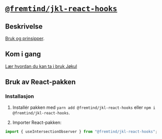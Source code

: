 # [`@fremtind/jkl-react-hooks`](https://jokul.fremtind.no/komponenter/hooks)

## Beskrivelse

[Bruk og prinsipper](https://jokul.fremtind.no/komponenter/hooks).

## Kom i gang

[Lær hvordan du kan ta i bruk Jøkul](https://jokul.fremtind.no/endre/utvikling)

## Bruk av React-pakken

### Installasjon

1. Installér pakken med `yarn add @fremtind/jkl-react-hooks` eller `npm i @fremtind/jkl-react-hooks`.

2. Importer React-pakken:

```js
import { useIntersectionObserver } from "@fremtind/jkl-react-hooks";
```
